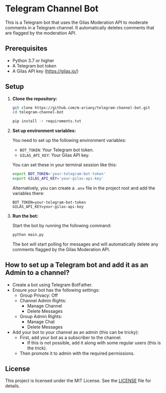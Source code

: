 # Telegram Channel Bot

This is a Telegram bot that uses the Gilas Moderation API to moderate comments in a Telegram channel. It automatically deletes comments that are flagged by the moderation API.

## Prerequisites

- Python 3.7 or higher
- A Telegram bot token
- A Gilas API key (https://gilas.io/)

## Setup

1. **Clone the repository:**

   ```bash
   git clone https://github.com/m-ariany/telegram-channel-bot.git
   cd telegram-channel-bot

   pip install -r requirements.txt
   ```

2. **Set up environment variables:**

   You need to set up the following environment variables:

   - `BOT_TOKEN`: Your Telegram bot token.
   - `GILAS_API_KEY`: Your Gilas API key.

   You can set these in your terminal session like this:

   ```bash
   export BOT_TOKEN='your-telegram-bot-token'
   export GILAS_API_KEY='your-gilas-api-key'
   ```

   Alternatively, you can create a `.env` file in the project root and add the variables there:

   ```
   BOT_TOKEN=your-telegram-bot-token
   GILAS_API_KEY=your-gilas-api-key
   ```

3. **Run the bot:**

   Start the bot by running the following command:

   ```bash
   python main.py
   ```

   The bot will start polling for messages and will automatically delete any comments flagged by the Gilas Moderation API.

## How to set up a Telegram bot and add it as an Admin to a channel?

- Create a bot using Telegram BotFather.
- Ensure your bot has the following settings:
   - Group Privacy: Off
   - Channel Admin Rights:
      - Manage Channel
      - Delete Messages
   - Group Admin Rights:
      - Manage Chat
      - Delete Messages
- Add your bot to your channel as an admin (this can be tricky):
   - First, add your bot as a subscriber to the channel.
      - If this is not possible, add it along with some regular users (this is the trick).
   - Then promote it to admin with the required permissions.

## License

This project is licensed under the MIT License. See the [LICENSE](LICENSE) file for details.